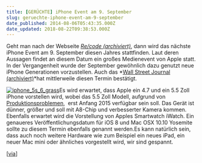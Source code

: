 ```yaml
---
title: [GERÜCHTE] iPhone Event am 9. September
slug: geruechte-iphone-event-am-9-september
date_published: 2014-08-06T05:43:35.000Z
date_updated: 2018-08-22T09:38:53.000Z
---
```


Geht man nach der Webseite *[Re/code (archiviert)](http://web.archive.org/web/20140806213222/http://recode.net/2014/08/05/codered-apple-to-hold-iphone-event-on-sept-9/)*, dann wird das nächste iPhone Event am 9. September diesen Jahres stattfinden. Laut deren Aussagen findet an diesem Datum ein großes Medienevent von Apple statt. In der Vergangenheit wurde der September gewöhnlich dazu genutzt neue iPhone Generationen vorzustellen. Auch das *[Wall Street Journal (archiviert)](http://web.archive.org/web/20140806155737/http://blogs.wsj.com/digits/2014/08/05/apple-to-introduce-new-iphones-at-sept-9-event/)*hat mittlerweile diesen Termin bestätigt.

[![iphone_5s_6_grass](//picdump.thafaker.de/2014/08/iphone_5s_6_grass-580x342.jpg)](__GHOST_URL__/geruechte-iphone-event-am-9-september/iphone_5s_6_grass/)Es wird erwartet, dass Apple ein 4.7 und ein 5.5 Zoll iPhone vorstellen wird, wobei das 5.5 Zoll Modell, aufgrund von [Produktionsproblemen](http://www.macrumors.com/2014/07/13/iphone-6-production-issues-5-5-inch-delay-2015/),  erst Anfang 2015 verfügbar sein soll. Das Gerät ist dünner, größer und soll mit A8-Chip und verbesserter Kamera kommen. Ebenfalls erwartet wird die Vorstellung von Apples Smartwatch iWatch. Ein genaueres Veröffentlichungsdatum für iOS 8 und Mac OSX 10.10 Yosemite sollte zu diesem Termin ebenfalls genannt werden.Es kann natürlich sein, dass auch noch weitere Hardware wie zum Beispiel ein neues iPad, ein neuer Mac mini oder ähnliches vorgestellt wird, wir sind gespannt.

[[via](http://www.macrumors.com/2014/08/05/apple-to-hold-iphone-event-on-september-9/)]
